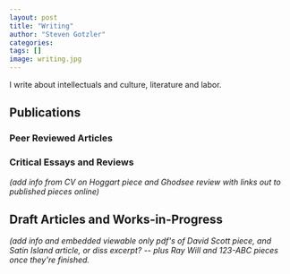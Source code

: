 ```yaml
---
layout: post
title: "Writing"
author: "Steven Gotzler"
categories:
tags: []
image: writing.jpg
---
```


I write about intellectuals and culture, literature and labor.

## Publications

### Peer Reviewed Articles
 
### Critical Essays and Reviews
*(add info from CV on Hoggart piece and Ghodsee review with links out to published pieces online)*

## Draft Articles and Works-in-Progress
*(add info and embedded viewable only pdf's of David Scott piece, and Satin Island article, or diss excerpt? -- plus Ray Will and 123-ABC pieces once they're finished.*
